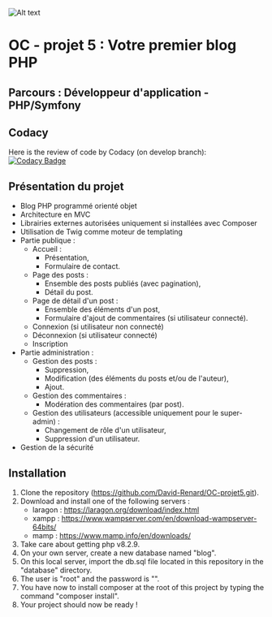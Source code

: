 ![Alt text](public/favicon.ico)
# OC - projet 5 : Votre premier blog PHP
## Parcours : Développeur d'application - PHP/Symfony

## Codacy
Here is the review of code by Codacy (on develop branch): [![Codacy Badge](https://app.codacy.com/project/badge/Grade/ec77af334aeb420f86577fe842d8e995)](https://app.codacy.com/gh/David-Renard/OC-projet5/dashboard?utm_source=gh&utm_medium=referral&utm_content=&utm_campaign=Badge_grade)

## Présentation du projet
* Blog PHP programmé orienté objet
* Architecture en MVC
* Librairies externes autorisées uniquement si installées avec Composer
* Utilisation de Twig comme moteur de templating
* Partie publique :
  * Accueil :
    * Présentation,
    * Formulaire de contact.
  * Page des posts :
    * Ensemble des posts publiés (avec pagination),
    * Détail du post.
  * Page de détail d'un post :
    * Ensemble des éléments d'un post,
    * Formulaire d'ajout de commentaires (si utilisateur connecté).
  * Connexion (si utilisateur non connecté)
  * Déconnexion (si utilisateur connecté)
  * Inscription
* Partie administration :
  * Gestion des posts :
    * Suppression,
    * Modification (des éléments du posts et/ou de l'auteur),
    * Ajout.
  * Gestion des commentaires :
    * Modération des commentaires (par post).
  * Gestion des utilisateurs (accessible uniquement pour le super-admin) :
    * Changement de rôle d'un utilisateur,
    * Suppression d'un utilisateur.
* Gestion de la sécurité

## Installation
1. Clone the repository (https://github.com/David-Renard/OC-projet5.git).
2. Download and install one of the following servers :
   * laragon : https://laragon.org/download/index.html
   * xampp : https://www.wampserver.com/en/download-wampserver-64bits/
   * mamp : https://www.mamp.info/en/downloads/
3. Take care about getting php v8.2.9.
4. On your own server, create a new database named "blog".
5. On this local server, import the db.sql file located in this repository in the "database" directory.
6. The user is "root" and the password is "".
7. You have now to install composer at the root of this project by typing the command "composer install".
8. Your project should now be ready !
